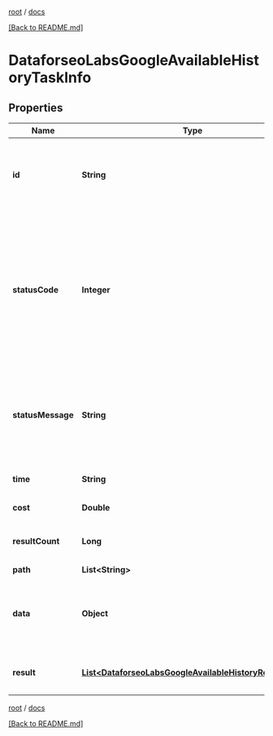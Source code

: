 [root](./../ "root") / [docs](./ "docs")

[[Back to README.md]](./../README.md "[Back to README.md]")

# DataforseoLabsGoogleAvailableHistoryTaskInfo

## Properties

| Name | Type | Description | Notes |
|------------ | ------------- | ------------- | -------------|
|**id** | **String** | task identifier unique task identifier in our system in the UUID format |  [optional] |
|**statusCode** | **Integer** | status code of the task generated by DataForSEO, can be within the following range: 10000-60000 you can find the full list of the response codes here |  [optional] |
|**statusMessage** | **String** | informational message of the task you can find the full list of general informational messages here |  [optional] |
|**time** | **String** | execution time, seconds |  [optional] |
|**cost** | **Double** | total tasks cost, USD |  [optional] |
|**resultCount** | **Long** | number of elements in the result array |  [optional] |
|**path** | **List&lt;String&gt;** | URL path |  [optional] |
|**data** | **Object** | contains the same parameters that you specified in the POST request |  [optional] |
|**result** | [**List&lt;DataforseoLabsGoogleAvailableHistoryResultInfo&gt;**](DataforseoLabsGoogleAvailableHistoryResultInfo.md) | array of objects containing results |  [optional] |

[root](./../ "root") / [docs](./ "docs")

[[Back to README.md]](./../README.md "[Back to README.md]")